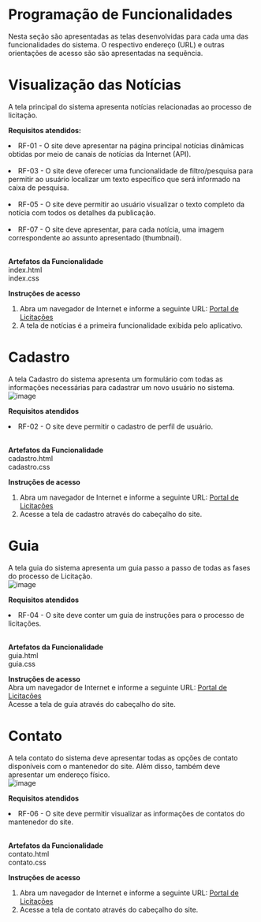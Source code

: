 # Programação de Funcionalidades

Nesta seção são apresentadas as telas desenvolvidas para cada uma das funcionalidades do sistema. O respectivo endereço (URL) e outras orientações de acesso são são apresentadas na sequência.

# Visualização das Notícias
A tela principal do sistema apresenta notícias relacionadas ao processo de licitação.<br>

<strong> Requisitos atendidos:  </strong><br>
  <li>RF-01 - O site deve apresentar na página principal notícias dinâmicas obtidas por meio de canais de notícias da Internet (API).</li><br>
  <li>RF-03 - O site deve oferecer uma funcionalidade de filtro/pesquisa para permitir ao usuário localizar um texto específico que será informado na caixa de pesquisa. </li><br>
<li>RF-05 - O site deve permitir ao usuário visualizar o texto completo da notícia com todos os detalhes da publicação.</li><br>
<li>RF-07 - O site deve apresentar, para cada notícia, uma imagem correspondente ao assunto apresentado (thumbnail).</li><br>

<strong> Artefatos da Funcionalidade </strong><br> 
index.html <br>
index.css <br>

<strong> Instruções de acesso </strong> <br>
1.	Abra um navegador de Internet e informe a seguinte URL: [Portal de Licitações](https://icei-puc-minas-pmv-ads.github.io/pmv-ads-2022-2-e1-proj-web-t10-portal_licitacoes_ads_turma10/src/)  <br>
2.	A tela de notícias é a primeira funcionalidade exibida pelo aplicativo.

# Cadastro
A tela Cadastro do sistema apresenta um formulário com todas as informações necessárias para cadastrar um novo usuário no sistema. <br>
![image](https://user-images.githubusercontent.com/63524496/207148493-dec6e365-ce12-4c77-94d0-13c2528af106.png)

<strong> Requisitos atendidos </strong> <br>
<li> RF-02 - O site deve permitir o cadastro de perfil de usuário. </li> <br>

<strong> Artefatos da Funcionalidade </strong> <br>
cadastro.html <br>
cadastro.css <br>

<strong> Instruções de acesso </strong> <br>
1. Abra um navegador de Internet e informe a seguinte URL: [Portal de Licitações](https://icei-puc-minas-pmv-ads.github.io/pmv-ads-2022-2-e1-proj-web-t10-portal_licitacoes_ads_turma10/src/)
2. Acesse a tela de cadastro através do cabeçalho do site.

# Guia
A tela guia do sistema apresenta um guia passo a passo de todas as fases do processo de Licitação.<br>
![image](https://user-images.githubusercontent.com/63524496/207148869-09f323a5-f3f9-4eff-8227-52351933a813.png)

<strong> Requisitos atendidos </strong> <br>
<li> RF-04 - O site deve conter um guia de instruções para o processo de licitações. </li> <br>

<strong> Artefatos da Funcionalidade </strong> <br>
guia.html <br>
guia.css <br>

<strong> Instruções de acesso </strong> <br>
Abra um navegador de Internet e informe a seguinte URL: [Portal de Licitações](https://icei-puc-minas-pmv-ads.github.io/pmv-ads-2022-2-e1-proj-web-t10-portal_licitacoes_ads_turma10/src/) <br>
Acesse a tela de guia através do cabeçalho do site.

# Contato
A tela contato do sistema deve apresentar todas as opções de contato disponíveis com o mantenedor do site. Além disso, também deve apresentar um endereço físico.<br>
![image](https://user-images.githubusercontent.com/63524496/207149010-beb3f8bc-977e-4d76-9477-449e9414472d.png)

<strong> Requisitos atendidos </strong> <br>
<li> RF-06 - O site deve permitir visualizar as informações de contatos do mantenedor do site. </li> <br>

<strong> Artefatos da Funcionalidade </strong> <br>
contato.html <br>
contato.css <br>

<strong> Instruções de acesso </strong> <br>
1. Abra um navegador de Internet e informe a seguinte URL: [Portal de Licitações](https://icei-puc-minas-pmv-ads.github.io/pmv-ads-2022-2-e1-proj-web-t10-portal_licitacoes_ads_turma10/src/) <br>
2. Acesse a tela de contato através do cabeçalho do site.















